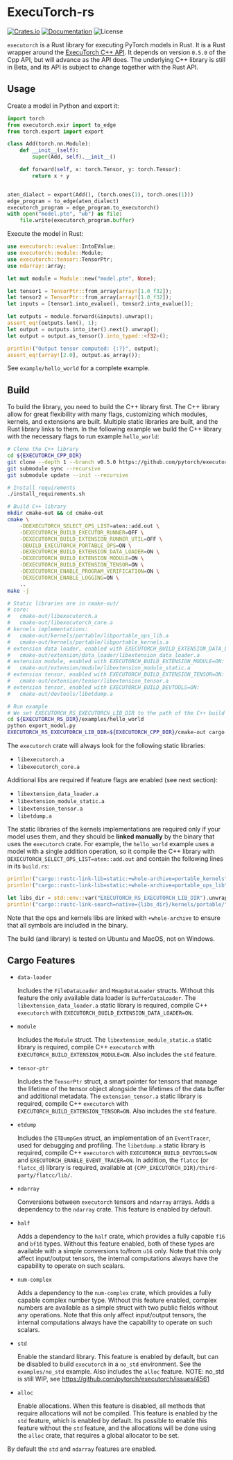 # ExecuTorch-rs

[![Crates.io](https://img.shields.io/crates/v/executorch.svg)](https://crates.io/crates/executorch/)
[![Documentation](https://docs.rs/executorch/badge.svg)](https://docs.rs/executorch/)
![License](https://img.shields.io/crates/l/executorch)


`executorch` is a Rust library for executing PyTorch models in Rust.
It is a Rust wrapper around the [ExecuTorch C++ API](https://pytorch.org/executorch).
It depends on version `0.5.0` of the Cpp API, but will advance as the API does.
The underlying C++ library is still in Beta, and its API is subject to change together with the Rust API.

## Usage
Create a model in Python and export it:
```python
import torch
from executorch.exir import to_edge
from torch.export import export

class Add(torch.nn.Module):
    def __init__(self):
        super(Add, self).__init__()

    def forward(self, x: torch.Tensor, y: torch.Tensor):
        return x + y


aten_dialect = export(Add(), (torch.ones(1), torch.ones(1)))
edge_program = to_edge(aten_dialect)
executorch_program = edge_program.to_executorch()
with open("model.pte", "wb") as file:
    file.write(executorch_program.buffer)
```
Execute the model in Rust:
```rust
use executorch::evalue::IntoEValue;
use executorch::module::Module;
use executorch::tensor::TensorPtr;
use ndarray::array;

let mut module = Module::new("model.pte", None);

let tensor1 = TensorPtr::from_array(array![1.0_f32]);
let tensor2 = TensorPtr::from_array(array![1.0_f32]);
let inputs = [tensor1.into_evalue(), tensor2.into_evalue()];

let outputs = module.forward(&inputs).unwrap();
assert_eq!(outputs.len(), 1);
let output = outputs.into_iter().next().unwrap();
let output = output.as_tensor().into_typed::<f32>();

println!("Output tensor computed: {:?}", output);
assert_eq!(array![2.0], output.as_array());
```
See `example/hello_world` for a complete example.

## Build
To build the library, you need to build the C++ library first.
The C++ library allow for great flexibility with many flags, customizing which modules, kernels, and extensions are built.
Multiple static libraries are built, and the Rust library links to them.
In the following example we build the C++ library with the necessary flags to run example `hello_world`:
```bash
# Clone the C++ library
cd ${EXECUTORCH_CPP_DIR}
git clone --depth 1 --branch v0.5.0 https://github.com/pytorch/executorch.git .
git submodule sync --recursive
git submodule update --init --recursive

# Install requirements
./install_requirements.sh

# Build C++ library
mkdir cmake-out && cd cmake-out
cmake \
    -DDEXECUTORCH_SELECT_OPS_LIST=aten::add.out \
    -DEXECUTORCH_BUILD_EXECUTOR_RUNNER=OFF \
    -DEXECUTORCH_BUILD_EXTENSION_RUNNER_UTIL=OFF \
    -DBUILD_EXECUTORCH_PORTABLE_OPS=ON \
    -DEXECUTORCH_BUILD_EXTENSION_DATA_LOADER=ON \
    -DEXECUTORCH_BUILD_EXTENSION_MODULE=ON \
    -DEXECUTORCH_BUILD_EXTENSION_TENSOR=ON \
    -DEXECUTORCH_ENABLE_PROGRAM_VERIFICATION=ON \
    -DEXECUTORCH_ENABLE_LOGGING=ON \
    ..
make -j

# Static libraries are in cmake-out/
# core:
#   cmake-out/libexecutorch.a
#   cmake-out/libexecutorch_core.a
# kernels implementations:
#   cmake-out/kernels/portable/libportable_ops_lib.a
#   cmake-out/kernels/portable/libportable_kernels.a
# extension data loader, enabled with EXECUTORCH_BUILD_EXTENSION_DATA_LOADER=ON:
#   cmake-out/extension/data_loader/libextension_data_loader.a
# extension module, enabled with EXECUTORCH_BUILD_EXTENSION_MODULE=ON:
#   cmake-out/extension/module/libextension_module_static.a
# extension tensor, enabled with EXECUTORCH_BUILD_EXTENSION_TENSOR=ON:
#   cmake-out/extension/tensor/libextension_tensor.a
# extension tensor, enabled with EXECUTORCH_BUILD_DEVTOOLS=ON:
#   cmake-out/devtools/libetdump.a

# Run example
# We set EXECUTORCH_RS_EXECUTORCH_LIB_DIR to the path of the C++ build output
cd ${EXECUTORCH_RS_DIR}/examples/hello_world
python export_model.py
EXECUTORCH_RS_EXECUTORCH_LIB_DIR=${EXECUTORCH_CPP_DIR}/cmake-out cargo run
```

The `executorch` crate will always look for the following static libraries:
- `libexecutorch.a`
- `libexecutorch_core.a`

Additional libs are required if feature flags are enabled (see next section):
- `libextension_data_loader.a`
- `libextension_module_static.a`
- `libextension_tensor.a`
- `libetdump.a`

The static libraries of the kernels implementations are required only if your model uses them, and they should be **linked manually** by the binary that uses the `executorch` crate.
For example, the `hello_world` example uses a model with a single addition operation, so it compile the C++ library with `DEXECUTORCH_SELECT_OPS_LIST=aten::add.out` and contain the following lines in its `build.rs`:
```rust
println!("cargo::rustc-link-lib=static:+whole-archive=portable_kernels");
println!("cargo::rustc-link-lib=static:+whole-archive=portable_ops_lib");

let libs_dir = std::env::var("EXECUTORCH_RS_EXECUTORCH_LIB_DIR").unwrap();
println!("cargo::rustc-link-search=native={libs_dir}/kernels/portable/");
```
Note that the ops and kernels libs are linked with `+whole-archive` to ensure that all symbols are included in the binary.

The build (and library) is tested on Ubuntu and MacOS, not on Windows.

## Cargo Features
- `data-loader`

    Includes the `FileDataLoader` and `MmapDataLoader` structs. Without this feature the only available data loader is `BufferDataLoader`. The `libextension_data_loader.a` static library is required, compile C++ `executorch` with `EXECUTORCH_BUILD_EXTENSION_DATA_LOADER=ON`.

- `module`

    Includes the `Module` struct. The `libextension_module_static.a` static library is required, compile C++ `executorch` with `EXECUTORCH_BUILD_EXTENSION_MODULE=ON`.
    Also includes the `std` feature.

- `tensor-ptr`

    Includes the `TensorPtr` struct, a smart pointer for tensors that manage the lifetime of the tensor
    object alongside the lifetimes of the data buffer and additional metadata. The `extension_tensor.a`
    static library is required, compile C++ `executorch` with `EXECUTORCH_BUILD_EXTENSION_TENSOR=ON`.
    Also includes the `std` feature.

- `etdump`

    Includes the `ETDumpGen` struct, an implementation of an `EventTracer`, used for debugging and profiling.
    The `libetdump.a` static library is required, compile C++ `executorch` with `EXECUTORCH_BUILD_DEVTOOLS=ON` and
    `EXECUTORCH_ENABLE_EVENT_TRACER=ON`.
    In addition, the `flatcc` (or `flatcc_d`) library is required, available at `{CPP_EXECUTORCH_DIR}/third-party/flatcc/lib/`.

- `ndarray`

    Conversions between `executorch` tensors and `ndarray` arrays.
    Adds a dependency to the `ndarray` crate.
    This feature is enabled by default.

- `half`

    Adds a dependency to the `half` crate, which provides a fully capable `f16` and `bf16` types.
    Without this feature enabled, both of these types are available with a simple conversions to/from `u16` only.
    Note that this only affect input/output tensors, the internal computations always have the capability to operate on such scalars.

- `num-complex`

    Adds a dependency to the `num-complex` crate, which provides a fully capable complex number type.
    Without this feature enabled, complex numbers are available as a simple struct with two public fields without any operations.
    Note that this only affect input/output tensors, the internal computations always have the capability to operate on such scalars.

- `std`

    Enable the standard library. This feature is enabled by default, but can be disabled to build `executorch` in a `no_std` environment.
    See the `examples/no_std` example.
    Also includes the `alloc` feature.
    NOTE: no_std is still WIP, see https://github.com/pytorch/executorch/issues/4561

- `alloc`

    Enable allocations.
    When this feature is disabled, all methods that require allocations will not be compiled.
    This feature is enabled by the `std` feature, which is enabled by default.
    Its possible to enable this feature without the `std` feature, and the allocations will be done using the `alloc` crate, that requires a global allocator to be set.

By default the `std` and `ndarray` features are enabled.
